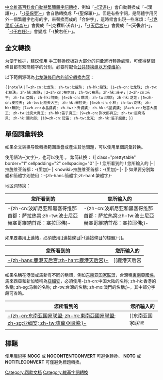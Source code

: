 [中文維基百科會自動將繁簡體字詞轉換](../Page/中文維基百科.md "wikilink")，例如「[-{汉语}-](../Page/汉语.md "wikilink")」會自動轉換成「-{漢語}-」，「[-{圣保罗}-](../Page/圣保罗.md "wikilink")」會自動轉換成「-{聖保羅}-」。但是有些字詞，是簡體字用另外一個繁體字也有的字，來替換而成的「合併字」，這時候會出現一些麻煩：「[-{克里斯·沃森}-](../Page/克里斯·沃森.md "wikilink")」會變成「-{克**裡**斯·沃森}-」，「[-{天后宫}-](../Page/天后宮.md "wikilink")」會變成「-{天**後**宮}-」，「[-{于右任}-](../Page/于右任.md "wikilink")」會變成「-{**於**右任}-」。

## 全文轉換

为便于维护，建议使用
手工轉換模板對大部分的詞彙進行轉換處理，可使得整個條目都有繁簡體字的分別，必要时配合[公共转换组以方便维护](https://zh.wikipedia.org/wiki/Wikipedia:字詞轉換處理/公共轉換組 "wikilink")。

以下範例源碼為[七龙珠條目內的部分轉換內容](../Page/七龙珠.md "wikilink")：

`{{noteTA`
`|T=zh-cn:七龙珠; zh-tw:七龍珠; zh-hk:龍珠;`
`|1=zh-cn:七龙珠; zh-tw:七龍珠; zh-hk:龍珠;`
`|2=zh-cn:布尔玛; zh-tw:布馬; zh-hk:莊子;`
`|3=zh-cn:乐平; zh-tw:亞姆; zh-hk:阿樂;`
`|4=zh-cn:琪琪; zh-tw:琪琪; zh-hk:芝芝;`
`|5=zh-cn:皮拉夫; zh-tw:比拉夫大王; zh-hk:畢拉夫;`
`|6=zh-cn:小林; zh-tw:克林; zh-hk:無限;`
`|7=zh-cn:水晶婆婆; zh-tw:卜卦婆婆; zh-hk:占星婆婆;`
`|8=zh-cn:短笛大魔王; zh-tw:比克大魔王; zh-hk:笛子魔王;`
`|9=zh-cn:弥次郎兵卫; zh-tw:亞奇洛貝; zh-hk:彌次郎;`
`|10=zh-cn:短笛; zh-tw:比克; zh-hk:笛子魔童;`
`}}`

## 單個詞彙转换

如果全文转换导致轉換範圍重疊或產生其他問題，可以使用單個詞彙转换。

使用語法-{文字}-，也可以使用 。 繁简转换： {| class="prettytable" border="1"
cellpadding="2" cellspacing="0" |- \! 您所看到的 \! 您所输入的 |- | 拉脱维亚首都：-{里加}-
| \<nowiki\>拉脱维亚首都：-{里加}- |- |}
如果要分別繁體和簡體字則使用：-{zh-hans:簡體字;zh-hant:繁體字}-

地区词转换：

| 您所看到的                                               | 您所输入的                                                |
| --------------------------------------------------- | ---------------------------------------------------- |
| \-{zh-cn:波斯尼亚和黑塞哥维那首都：萨拉热窝;zh-tw:波士尼亞赫塞哥維納首都：塞拉耶佛}- | \-{zh-cn:波斯尼亚和黑塞哥维那首都：萨拉热窝;zh-tw:波士尼亞赫塞哥維納首都：塞拉耶佛;}- |
|                                                     |                                                      |

如果要套用上連結，必須使用\[\[連接條目|-{連接條目的標題}-\]\]。

| 您所看到的                                                          | 您所输入的                                         |
| -------------------------------------------------------------- | --------------------------------------------- |
| [-{zh-hans:鹿港天后宫;zh-hant:鹿港天后宮}-](../Page/鹿港天后宮.md "wikilink") | \[\[鹿港天后宮|-{zh-hans:鹿港天后宫;zh-hant:鹿港天后宮}-\]\] |
|                                                                |                                               |

如果名稱在港澳或馬新有不同的稱謂，例如[东南亚国家联盟](../Page/东南亚国家联盟.md "wikilink")，台灣稱[東南亞國協](../Page/東南亞國協.md "wikilink")，馬來西亞和新加坡稱為[亞細安](../Page/亞細安.md "wikilink")，必須使用-{zh-cn:中国大陆的名称;
zh-hk:香港的名稱; zh-sg:马新的名称; zh-tw:台灣的名稱; zh-mo:澳門的名稱;}-，其中部分字段可省略。

| 您所看到的                                                                                      | 您所输入的                                                                     |
| ------------------------------------------------------------------------------------------ | ------------------------------------------------------------------------- |
| [-{zh-cn:东南亚国家联盟; zh-hk:東南亞國家聯盟; zh-sg:亚细安; zh-tw:東南亞國協;}-](../Page/东南亚国家联盟.md "wikilink") | \[\[东南亚国家联盟|-{zh-cn:东南亚国家联盟; zh-hk:東南亞國家聯盟; zh-sg:亚细安; zh-tw:東南亞國協;}-\]\] |
|                                                                                            |                                                                           |

## 標題

使用[魔術字](https://zh.wikipedia.org/wiki/Help:魔術字 "wikilink") __NOCC__
或 __NOCONTENTCONVERT__ 可避免轉換。 __NOTC__ 或
__NOTITLECONVERT__ 可僅避免標題轉換。

[Category:帮助文档](https://zh.wikipedia.org/wiki/Category:帮助文档 "wikilink")
[Category:維基字詞轉換](https://zh.wikipedia.org/wiki/Category:維基字詞轉換 "wikilink")